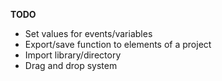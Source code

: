 **TODO**

- Set values for events/variables
- Export/save function to elements of a project
- Import library/directory 
- Drag and drop system 
